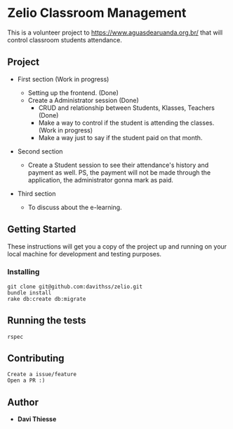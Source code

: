 # Zelio Classroom Management

This is a volunteer project to https://www.aguasdearuanda.org.br/ that will control classroom students attendance.

## Project

* First section (Work in progress)
  - Setting up the frontend. (Done)
  - Create a Administrator session (Done)
    - CRUD and relationship between Students, Klasses, Teachers (Done)
    - Make a way to control if the student is attending the classes. (Work in progress)
    - Make a way just to say if the student paid on that month.
* Second section
  - Create a Student session to see their attendance's history and payment as well.
  PS, the payment will not be made through the application, the administrator gonna mark as paid.

* Third section
  - To discuss about the e-learning.

## Getting Started

These instructions will get you a copy of the project up and running on your local machine for development and testing purposes.

### Installing

```
git clone git@github.com:davithss/zelio.git
bundle install
rake db:create db:migrate
```

## Running the tests

```
rspec
```

## Contributing
```
Create a issue/feature
Open a PR :)
```

## Author

* **Davi Thiesse**

